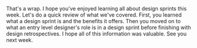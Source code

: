 That's a wrap. I hope you've enjoyed learning all about design sprints this week. Let's do a quick review of what we've covered. First, you learned what a design sprint is and the benefits it offers. Then you moved on to what an entry level designer's role is in a design sprint before finishing with design retrospectives. I hope all of this information was valuable. See you next week.
